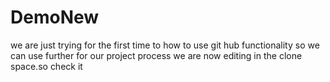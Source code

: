 # DemoNew
we are just trying for the first time to how to use git hub functionality so we can use further for our project process
we are now editing in the clone space.so check it
